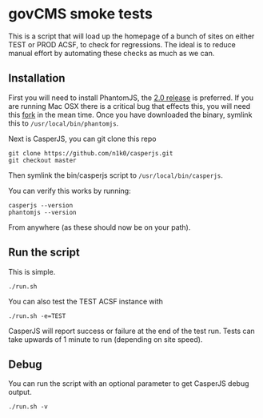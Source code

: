 # govCMS smoke tests

This is a script that will load up the homepage of a bunch of sites on either TEST or PROD ACSF, to check for regressions. The ideal is to reduce manual effort by automating these checks as much as we can.

## Installation

First you will need to install PhantomJS, the [2.0 release](http://phantomjs.org/download.html) is preferred. If you are running Mac OSX there is a critical bug that effects this, you will need this [fork](https://github.com/eugene1g/phantomjs/releases) in the mean time. Once you have downloaded the binary, symlink this to <code>/usr/local/bin/phantomjs</code>.

Next is CasperJS, you can git clone this repo

```
git clone https://github.com/n1k0/casperjs.git
git checkout master
```

Then symlink the bin/casperjs script to <code>/usr/local/bin/casperjs</code>.

You can verify this works by running:

```
casperjs --version
phantomjs --version
```

From anywhere (as these should now be on your path).

## Run the script

This is simple.

```
./run.sh
```

You can also test the TEST ACSF instance with

```
./run.sh -e=TEST
```

CasperJS will report success or failure at the end of the test run. Tests can take upwards of 1 minute to run (depending on site speed).

## Debug

You can run the script with an optional parameter to get CasperJS debug output.

```
./run.sh -v
```
